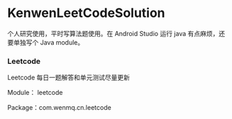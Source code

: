 # KenwenLeetCodeSolution
个人研究使用，平时写算法题使用。在 Android Studio 运行 java 有点麻烦，还要单独写个 Java module。

### Leetcode 
Leetcode 每日一题解答和单元测试尽量更新

Module： leetcode 

Package：com.wenmq.cn.leetcode



